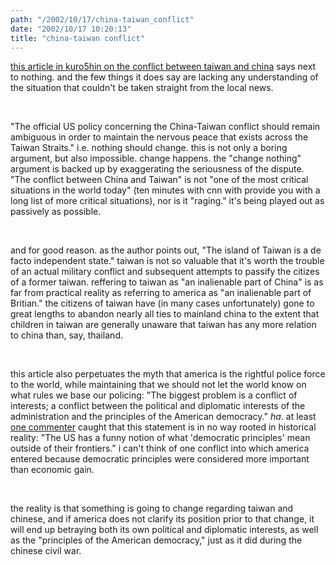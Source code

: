 ```yaml
---
path: "/2002/10/17/china-taiwan_conflict" 
date: "2002/10/17 10:20:13" 
title: "china-taiwan conflict" 
---
```

<p><a href="http://www.kuro5hin.org/?op=displaystory;sid=2002/10/15/04127/540">this article in kuro5hin on the conflict between taiwan and china</a> says next to nothing. and the few things it does say are lacking any understanding of the situation that couldn't be taken straight from the local news.</p><br><p>"The official US policy concerning the China-Taiwan conflict should remain ambiguous in order to maintain the nervous peace that exists across the Taiwan Straits." i.e. nothing should change. this is not only a boring argument, but also impossible. change happens. the "change nothing" argument is backed up by exaggerating the seriousness of the dispute. "The conflict between China and Taiwan" is not "one of the most critical situations in the world today" (ten minutes with cnn with provide you with a long list of more critical situations), nor is it "raging." it's being played out as passively as possible.</p><br><p>and for good reason. as the author points out, "The island of Taiwan is a de facto independent state." taiwan is not so valuable that it's worth the trouble of an actual military conflict and subsequent attempts to passify the citizes of a former taiwan. reffering to taiwan as "an inalienable part of China" is as far from practical reality as referring to america as "an inalienable part of Britian." the citizens of taiwan have (in many cases unfortunately) gone to great lengths to abandon nearly all ties to mainland china to the extent that children in taiwan are generally unaware that taiwan has any more relation to china than, say, thailand.</p><br><p>this article also perpetuates the myth that america is the rightful police force to the world, while maintaining that we should not let the world know on what rules we base our policing: "The biggest problem is a conflict of interests; a conflict between the political and diplomatic interests of the administration and the principles of the American democracy." <i>ha</i>. at least <a href="http://www.kuro5hin.org/comments/2002/10/15/04127/540/70#70">one commenter</a> caught that this statement is in no way rooted in historical reality: "The US has a funny notion of what 'democratic principles' mean outside of their frontiers." i can't think of one conflict into which america entered because democratic principles were considered more important than economic gain.</p><br><p>the reality is that something is going to change regarding taiwan and chinese, and if america does not clarify its position prior to that change, it will end up betraying both its own political and diplomatic interests, as well as the "principles of the American democracy," just as it did during the chinese civil war.</p>